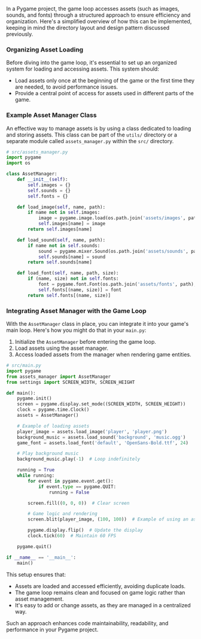 In a Pygame project, the game loop accesses assets (such as images, sounds, and fonts) through a structured approach to ensure efficiency and organization. Here's a simplified overview of how this can be implemented, keeping in mind the directory layout and design pattern discussed previously.

### Organizing Asset Loading

Before diving into the game loop, it's essential to set up an organized system for loading and accessing assets. This system should:

- Load assets only once at the beginning of the game or the first time they are needed, to avoid performance issues.
- Provide a central point of access for assets used in different parts of the game.

### Example Asset Manager Class

An effective way to manage assets is by using a class dedicated to loading and storing assets. This class can be part of the `utils/` directory or a separate module called `assets_manager.py` within the `src/` directory.

```python
# src/assets_manager.py
import pygame
import os

class AssetManager:
    def __init__(self):
        self.images = {}
        self.sounds = {}
        self.fonts = {}

    def load_image(self, name, path):
        if name not in self.images:
            image = pygame.image.load(os.path.join('assets/images', path))
            self.images[name] = image
        return self.images[name]

    def load_sound(self, name, path):
        if name not in self.sounds:
            sound = pygame.mixer.Sound(os.path.join('assets/sounds', path))
            self.sounds[name] = sound
        return self.sounds[name]

    def load_font(self, name, path, size):
        if (name, size) not in self.fonts:
            font = pygame.font.Font(os.path.join('assets/fonts', path), size)
            self.fonts[(name, size)] = font
        return self.fonts[(name, size)]
```

### Integrating Asset Manager with the Game Loop

With the `AssetManager` class in place, you can integrate it into your game's main loop. Here's how you might do that in your `main.py`:

1. Initialize the `AssetManager` before entering the game loop.
2. Load assets using the asset manager.
3. Access loaded assets from the manager when rendering game entities.

```python
# src/main.py
import pygame
from assets_manager import AssetManager
from settings import SCREEN_WIDTH, SCREEN_HEIGHT

def main():
    pygame.init()
    screen = pygame.display.set_mode((SCREEN_WIDTH, SCREEN_HEIGHT))
    clock = pygame.time.Clock()
    assets = AssetManager()

    # Example of loading assets
    player_image = assets.load_image('player', 'player.png')
    background_music = assets.load_sound('background', 'music.ogg')
    game_font = assets.load_font('default', 'OpenSans-Bold.ttf', 24)

    # Play background music
    background_music.play(-1)  # Loop indefinitely

    running = True
    while running:
        for event in pygame.event.get():
            if event.type == pygame.QUIT:
                running = False

        screen.fill((0, 0, 0))  # Clear screen

        # Game logic and rendering
        screen.blit(player_image, (100, 100))  # Example of using an asset

        pygame.display.flip()  # Update the display
        clock.tick(60)  # Maintain 60 FPS

    pygame.quit()

if __name__ == '__main__':
    main()
```

This setup ensures that:

- Assets are loaded and accessed efficiently, avoiding duplicate loads.
- The game loop remains clean and focused on game logic rather than asset management.
- It's easy to add or change assets, as they are managed in a centralized way.

Such an approach enhances code maintainability, readability, and performance in your Pygame project.
